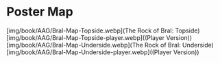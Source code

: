 # Poster Map

[img/book/AAG/Bral-Map-Topside.webp](The Rock of Bral: Topside)[img/book/AAG/Bral-Map-Topside-player.webp]((Player Version))[img/book/AAG/Bral-Map-Underside.webp](The Rock of Bral: Underside)[img/book/AAG/Bral-Map-Underside-player.webp]((Player Version))